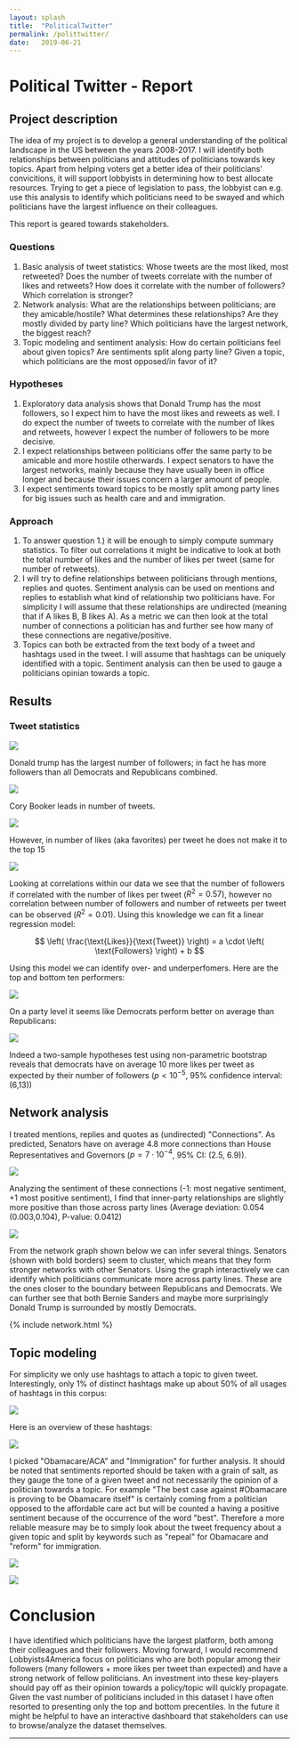 ```yaml
---
layout: splash
title:  "PoliticalTwitter"
permalink: /polittwitter/
date:   2019-06-21
--- 
```


# Political Twitter - Report

## Project description

The idea of my project is to develop a general understanding of the political landscape in the US
between the years 2008-2017. I will identify both relationships between politicians and attitudes of
politicians towards key topics. Apart from helping voters get a better idea of their politicians’
convicitions, it will support lobbyists in determining how to best allocate resources. Trying to get a
piece of legislation to pass, the lobbyist can e.g. use this analysis to identify which politicians need to
be swayed and which politicians have the largest influence on their colleagues.

This report is geared towards stakeholders.


### Questions
1. Basic analysis of tweet statistics:
Whose tweets are the most liked, most retweeted? Does the number of tweets correlate with the
number of likes and retweets? How does it correlate with the number of followers? Which correlation
is stronger?
2. Network analysis:
What are the relationships between politicians; are they amicable/hostile? What determines
these relationships? Are they mostly divided by party line? Which politicians have
the largest network, the biggest reach?
3. Topic modeling and sentiment analysis:
How do certain politicians feel about given topics? Are sentiments split along party line? Given
a topic, which politicians are the most opposed/in favor of it?

### Hypotheses
1. Exploratory data analysis shows that Donald Trump has the most followers, so I expect him to have
the most likes and reweets as well. I do expect the number of tweets to correlate with the number of
likes and retweets, however I expect the number of followers to be more decisive.
2. I expect relationships between politicians offer the same party to be amicable and more hostile
otherwards. I expect senators to
have the largest networks, mainly because they have usually been in office longer and because their
issues concern a larger amount of people.
3. I expect sentiments toward topics to be mostly split among party lines for big issues such as
health care and and immigration. 

### Approach

1. To answer question 1.) it will be enough to simply  compute
summary statistics. To filter out correlations it might be indicative to look at both the total number of
likes and the number of likes per tweet (same for number of retweets).
2. I will try to define relationships between politicians through mentions, replies and quotes. Sentiment
analysis can be used on mentions and replies to establish what kind of relationship two politicians have.
For simplicity I will assume that these relationships are undirected (meaning that if A likes B, B likes
A). As a metric we can then look at the total number of connections a politician has and further see how many of these connections are negative/positive.
3. Topics can both be extracted from the text body of a tweet and hashtags used in the tweet. I will assume that hashtags can be uniquely identified with a topic. Sentiment analysis can then be used to gauge a politicians opinian towards a topic.


## Results

### Tweet statistics 

![](/assets/img/lobbyists4america/nooffollowers.png)

Donald trump has the largest number of followers; in fact he has more followers than all Democrats and Republicans combined.

![](/assets/img/lobbyists4america/nooffollowers_byparty.png)


Cory Booker leads in number of tweets.

![](/assets/img/lobbyists4america/nooftweets.png)

However, in number of likes (aka favorites) per tweet he does not make it to the top 15 

![](/assets/img/lobbyists4america/favorite_count.png)

Looking at correlations within our data we see that the number of followers if correlated with the number of likes per tweet ($R^2 = 0.57$), however no correlation between number of followers and number of retweets per tweet can be observed ($R^2=0.01$). Using this knowledge we can fit a linear regression model:

$$ \left( \frac{\text{Likes}}{\text{Tweet}} \right) = a \cdot \left( \text{Followers} \right) + b $$

Using this model we can identify over- and underperfomers. Here are the top and bottom ten performers:

![](/assets/img/lobbyists4america/likes_bestandworst.png)

On a party level it seems like Democrats perform better on average than Republicans:

![](/assets/img/lobbyists4america/likes_compared_by_party.png)

Indeed a two-sample hypotheses test using non-parametric bootstrap reveals that democrats have on average 10 more likes per tweet as expected by their number of followers ($p < 10^{-5}$, 95% confidence interval: (6,13))

## Network analysis
I treated mentions, replies and quotes as (undirected) "Connections".
As predicted, Senators have on average 4.8 more connections than House Representatives and Governors ($p=7\cdot10^{-4}$, 95% CI: (2.5, 6.9)).

![](/assets/img/lobbyists4america/network_by_office.png)

Analyzing the sentiment of these connections (-1: most negative sentiment, +1 most positive sentiment), I find that inner-party relationships are slightly more positive than those across party lines (Average deviation: 0.054 (0.003,0.104), P-value: 0.0412)

![](/assets/img/lobbyists4america/party_sentiment.png)

From the network graph shown below we can infer several things. 
Senators (shown with bold borders) seem to cluster, which means that they form stronger networks with other Senators. Using the graph interactively we can identify which politicians communicate more across party lines. These are the ones closer to the boundary between Republicans and Democrats. We can further see that both Bernie Sanders and maybe more surprisingly Donald Trump is surrounded by mostly Democrats.

{% include network.html %}

## Topic modeling

For simplicity we only use hashtags to attach a topic to given tweet. 
Interestingly, only 1% of distinct hashtags make up about 50% of all usages of hashtags in this corpus:

![](/assets/img/lobbyists4america/tweetcomp.png)

Here is an overview of these hashtags:

![](/assets/img/lobbyists4america/wordcloud.png)

I picked "Obamacare/ACA" and "Immigration" for further analysis. It should be noted that sentiments reported should be taken with a grain of salt, as they gauge the tone of a given tweet and not necessarily the opinion of a politician towards a topic. For example "The best case against #Obamacare is proving to be Obamacare itself" is certainly coming from a politician opposed to the affordable care act but will be counted a having a positive sentiment because of the occurrence of the word "best". Therefore a more reliable measure may be to simply look about the tweet frequency about a given topic and split by keywords such as "repeal" for Obamacare and "reform" for immigration.

![](/assets/img/lobbyists4america/obamacare.png)

![](/assets/img/lobbyists4america/immigration.png)


# Conclusion 

I have identified which politicians have the largest platform, both among their colleagues and their followers. Moving forward, I would recommend Lobbyists4America focus on politicians who are both popular among their followers (many followers + more likes per tweet than expected) and have a strong network of fellow politicians. An investment into these key-players should pay off as their opinion towards a policy/topic will quickly propagate. Given the vast number of politicians included in this dataset I have often resorted to presenting only the top and bottom precentiles. In the future it might be helpful to have an interactive dashboard that stakeholders can use to browse/analyze the dataset themselves.


---
